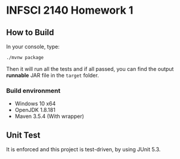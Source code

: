 # INFSCI 2140 Homework 1

## How to Build

In your console, type:

```bash
./mvnw package
```

Then it will run all the tests and if all passed, you can find the output **runnable** JAR file in the `target` folder.

### Build environment

- Windows 10 x64
- OpenJDK 1.8.181
- Maven 3.5.4 (With wrapper)

## Unit Test

It is enforced and this project is test-driven, by using JUnit 5.3.
